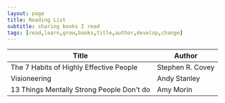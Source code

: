 ```yaml
---
layout: page
title: Reading List
subtitle: sharing books I read
tags: [read,learn,grow,books,title,author,develop,change]
---
```


|Title | Author |
|---|---|
| The 7 Habits of Highly Effective People | Stephen R. Covey | 
| Visioneering| Andy Stanley|
| 13 Things Mentally Strong People Don't do| Amy Morin | 

